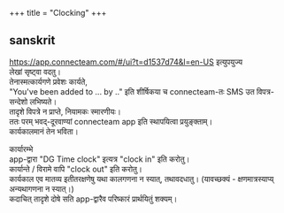 +++
title = "Clocking"
+++



## sanskrit
https://app.connecteam.com/#/ui?t=d1537d74&l=en-US इत्युपयुज्य  
लेखां सृष्ट्वा वदतु।  
तेनास्मत्कार्यगणे प्रवेशः कार्यते,  
"You've been added to ... by .." इति शीर्षिकया च connecteam-तः SMS उत विपत्र-सन्देशो लभिष्यते।  
तादृशे विपत्रे न प्राप्ते, नियामकः स्मारणीयः।  
ततः परम् भवद्-दूरवाण्यां connecteam app इति स्थापयित्वा प्रयुङ्क्ताम्।  
कार्यकालमानं तेन भविता।  

कार्यारम्भे  
app-द्वारा "DG Time clock" इत्यत्र "clock in" इति करोतु।  
कार्यान्ते‌ / विरामे वापि "clock out" इति करोतु।  
कार्यकाल एव मातव्य इतीतरक्षणेषु यथा कालगणना न स्यात्, तथावदधातु। (यावच्छक्यं - क्षणमात्रस्याप्य् अन्यथागणना न स्यात्।)  
कदाचित् तादृशे दोषे सति app-द्वारैव परिष्कारं प्रार्थयितुं शक्यम्। 